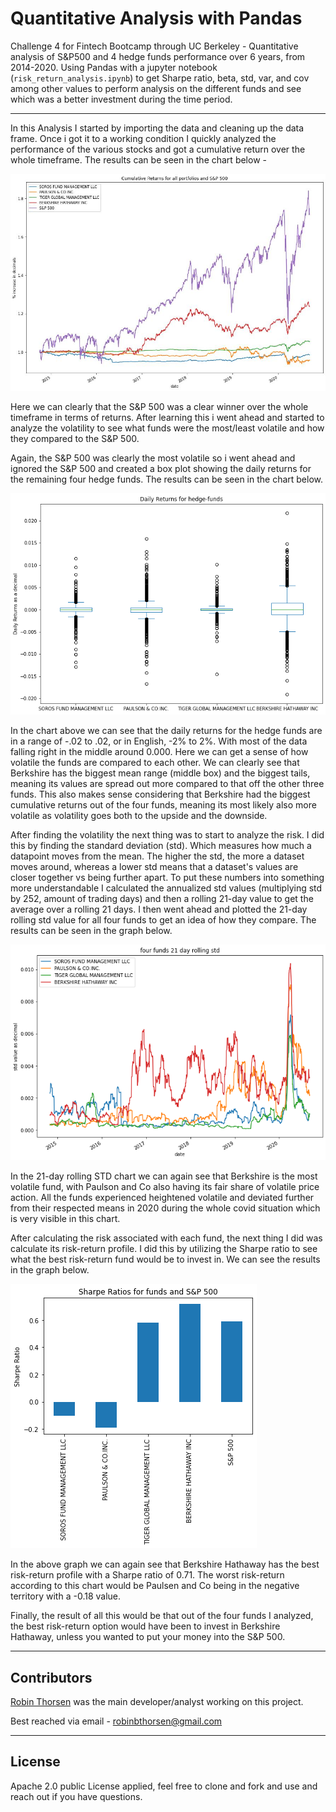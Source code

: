 # Quantitative Analysis with Pandas
Challenge 4 for Fintech Bootcamp through UC Berkeley - Quantitative analysis of S&P500 and 4 hedge funds performance over 6 years, from 2014-2020. Using Pandas with a jupyter notebook (`risk_return_analysis.ipynb`) to get Sharpe ratio, beta, std, var, and cov among other values to perform analysis on the different funds and see which was a better investment during the time period. 

--- 
In this Analysis I started by importing the data and cleaning up the data frame. Once i got it to a working condition I quickly analyzed the performance of the various stocks and got a cumulative return over the whole timeframe. The results can be seen in the chart below - 

![cumulative returns for all stocks](./Code/Resources/Cumulative_returns_all.jpg)

Here we can clearly that the S&P 500 was a clear winner over the whole timeframe in terms of returns. After learning this i went ahead and started to analyze the volatility to see what funds were the most/least volatile and how they compared to the S&P 500. 

Again, the S&P 500 was clearly the most volatile so i went ahead and ignored the S&P 500 and created a box plot showing the daily returns for the remaining four hedge funds. The results can be seen in the chart below. 

![daily returns in box plot for 4 funds](./Code/Resources/dailyreturns_boxplot.png)

In the chart above we can see that the daily returns for the hedge funds are in a range of -.02 to .02, or in English, -2% to 2%. With most of the data falling right in the middle around 0.000. Here we can get a sense of how volatile the funds are compared to each other. We can clearly see that Berkshire has the biggest mean range (middle box) and the biggest tails, meaning its values are spread out more compared to that off the other three funds. This also makes sense considering that Berkshire had the biggest cumulative returns out of the four funds, meaning its most likely also more volatile as volatility goes both to the upside and the downside. 

After finding the volatility the next thing was to start to analyze the risk. I did this by finding the standard deviation (std). Which measures how much a datapoint moves from the mean. The higher the std, the more a dataset moves around, whereas a lower std means that a dataset's values are closer together vs being further apart. To put these numbers into something more understandable I calculated the annualized std values (multiplying std by 252, amount of trading days) and then a rolling 21-day value to get the average over a rolling 21 days. I then went ahead and plotted the 21-day rolling std value for all four funds to get an idea of how they compare. The results can be seen in the graph below.

![21 day rolling std](./Code/Resources/funds21-std.png)

In the 21-day rolling STD chart we can again see that Berkshire is the most volatile fund, with Paulson and Co also having its fair share of volatile price action. All the funds experienced heightened volatile and deviated further from their respected means in 2020 during the whole covid situation which is very visible in this chart. 

After calculating the risk associated with each fund, the next thing I did was calculate its risk-return profile. I did this by utilizing the Sharpe ratio to see what the best risk-return fund would be to invest in. We can see the results in the graph below. 

![Sharpe Ratios](./Code/Resources/sharpe_ratios.png)

In the above graph we can again see that Berkshire Hathaway has the best risk-return profile with a Sharpe ratio of 0.71. The worst risk-return according to this chart would be Paulsen and Co being in the negative territory with a -0.18 value. 

Finally, the result of all this would be that out of the four funds I analyzed, the best risk-return option would have been to invest in Berkshire Hathaway, unless you wanted to put your money into the S&P 500. 

--- 




## Contributors

[Robin Thorsen](https://www.linkedin.com/in/robin-thorsen-079819120/) was the main developer/analyst working on this project.  

Best reached via email - robinbthorsen@gmail.com

---

## License

Apache 2.0 public License applied, feel free to clone and fork and use and reach out if you have questions.
